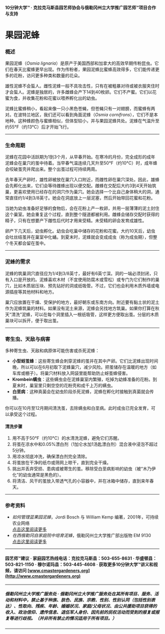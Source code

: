 #### 10分钟大学™ · 克拉克马斯县园艺师协会与俄勒冈州立大学推广园艺师™项目合作与支持

# 果园泥蜂

### 概述

果园泥蜂（*Osmia lignaria*）是原产于美国西部和加拿大的高效早期传粉昆虫。它们在春天比蜜蜂更早出现。作为传粉者，果园泥蜂比蜜蜂高效得多，它们能传递更多的花粉，访问更多种类和数量的花朵。

雄性泥蜂不会蜇人。雌性泥蜂一般不具攻击性，只有在被粗暴对待或被衣服夹住时才会蜇人。泥蜂是独居的，许多雌蜂会产下14到40枚卵。它们不产蜜。它们以花蜜为食，并收集花粉和花蜜以喂养孵化出的幼虫。

泥蜂比蜜蜂稍小，看起来像一只小黑色苍蝇，但苍蝇只有一对翅膀，而蜜蜂有两对。在波特兰地区，我们还可以看到角面泥蜂（*Osmia cornifrons*），它们不是本地种。这种蜂颜色与蜜蜂相似，但体型较小，并与果园泥蜂共处。泥蜂在气温升至约55°F（约13°C）后才开始飞行。

---

### 生命周期

泥蜂在花园中活跃期为1到3个月，从早春开始。在寒冷的月份，完全成形的成年泥蜂会在巢穴的茧中待着。当早春气温连续几天升至50°F（约10°C）时，成年蜂会咬破茧壳并爬出来。整个出茧过程可持续两周。

去年春天产卵时，雄性卵被放在巢穴入口附近，而雌性卵在巢穴深处。因此，雄蜂会先孵化出来，它们会等待雌蜂出现以便交配。雌蜂在交配后大约3到4天开始筑巢，更喜欢使用已经存在的洞穴作为巢穴。她会选择一个比自己身体稍大的洞，通常直径约1/4到3/8英寸。她会在洞底放上一层泥塞，然后开始带回花蜜和花粉。

当她为幼虫准备好足够的食物后，会在花粉上产一枚卵，并用一层薄薄的泥土封住这个巢室。她会重复这个过程，直到整个隧道都被利用。雌蜂会储存交配时获得的精子，只有在想要产下雌性后代时才用来受精。未受精的卵会发育成雄性。

卵产下几天后，幼虫孵化。幼虫会吃巢中储存的花粉和花蜜。大约10天后，幼虫会吐丝结茧并在巢室中化蛹。到夏末时，泥蜂就会变成成虫（称为成虫期），但整个冬天都会留在茧中。

---

### 泥蜂的需求

泥蜂的筑巢洞穴直径应为1/4到3/8英寸，最好有6英寸深。洞的一端必须封闭，只有入口是开放的。泥蜂喜欢木材（不宜使用防腐木或雪松）或专门为它们制作的巢穴，比如木质层压块、预先钻好的洞或纸吸管。不过，它们也会利用木质外墙或电源插座等其他材料和地方。

巢穴应放置在干燥、受保护的地方，最好朝东或东南方向。附近要有黏土状的泥土作为泥蜂筑巢的材料。如果没有泥土来源，泥蜂会另找地方筑巢。如果你打算在秋天“清洗”泥蜂，可以在每个洞里插入一根纸吸管，这样更方便取出茧。分层的木质巢块可以拆开，便于取出茧。

---

### 寄生虫、天敌与病害

多种寄生虫、天敌和病原体可能伤害或杀死泥蜂：

- **小型蚜茧蜂**：这些寄生蜂会刺穿泥蜂的茧并在其中产卵。它们比泥蜂出现时间晚，所以可以在6月初取下泥蜂巢穴，减少风险。把茧储存在温暖的地方（如车库或棚子）。将巢穴材料放入网袋里能帮助防止蚜茧蜂侵害。
- **Krombein螨虫**：这些螨虫会在泥蜂巢室内繁殖，吃掉为幼蜂准备的花粉。到夏末时，巢室里只剩空空的花粉壳和成千上万的螨虫。
- **白垩病**：这种真菌会在幼虫阶段杀死泥蜂，泥蜂在孵化时接触到真菌就会传播。

你可以在10月至12月期间清洗茧，去除螨虫和白垩病。此时成虫已完全发育，可以承受这个过程。

#### 清洗步骤

1. 用不高于50°F（约10°C）的水清洗泥蜂，避免它们苏醒。
2. 将茧在凉水中和0.05%漂白剂（1加仑水加1汤匙漂白剂）混合液中浸泡不超过5分钟。
3. 用凉水彻底冲洗，确保漂白剂完全清除。
4. 将茧放在干净的纸巾或筛网上晾干，直到完全干燥。
5. 挑出并丢弃受损、患病或被寄生的茧。移除受白垩病影响的幼虫（被“木乃伊化”的幼虫通常是黑色的）。
6. 将清洁、风干的茧放入带透气孔的小容器中，并在冰箱中储存，直到来年春天。

---

### 参考资料

- *如何管理蓝果园泥蜂*，Jordi Bosch 与 William Kemp 编著，2001年，可持续农业网络  
  [点击这里阅读更多](https://www.sare.org/wpcontent/uploads/How_to_Manage_the_Blue_Orchard_Bee.pdf)
- *在西俄勒冈自家庭院中培育泥蜂*，俄勒冈州立大学推广部出版物 EM 9130  
  [点击这里阅读更多](https://catalog.extension.oregonstate.edu/em9130)

---

#### 园艺师™建议 · 家庭园艺热线电话：克拉克马斯县：503-655-8631 · 华盛顿县：503-821-1150 · 穆尔诺玛县：503-445-4608 · 获取更多10分钟大学™讲义和视频，请访问 [www.cmastergardeners.org](http://www.cmastergardeners.org)

---

##### 俄勒冈州立大学推广服务处 · 俄勒冈州立大学推广服务处在其所有项目、服务、活动和材料中，禁止基于种族、肤色、民族、宗教、性别、性别认同（包括性别表达）、性取向、残疾、年龄、婚姻状况、家庭/父母状况、由公共援助项目获得的收入、政治信仰、遗传信息、退伍军人身份、因先前的民权活动而受到的报复或报复等进行歧视。（并非所有禁止的情况适用于所有项目。）
---